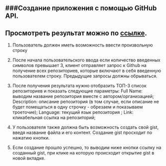 ###Создание приложения с помощью GitHub API.
--------------------
Просмотреть результат можно по [ссылке](http://github-api.vofus.gq/).
--------------------

1. Пользователь должен иметь возможность ввести произвольную строку

2. После начала пользовательского ввода если количество введенных символов превышает 3, клиент отправляет запрос к Github на получение всех репозиториев, которые включают в себя введенную пользователем строку. Предыдущие запросы должны обрываться.

3. После получения результата нужно отобразить ТОП-3 список репозиториев и показать следующие параметры: 
Full Name: выводим название репозитория вместе с автором/организацией;
Description: описание репозитория (в том случае, если описание не будет помещаться в одну строчку - обрезаем и показываем троеточие);
Language: текущий язык репозитория ;
Link: кликабельная ссылка на репозиторий;

4. У пользователя также должна быть возможность создать свой gist, введя название файла и его контент. Создание gist просходит по нажатию кнопки.

5. Если создание прошло успешно, то выводим ниже кнопки ссылку на созданный gist, при клике на которую происходит открытие gist в новой вкладке.
